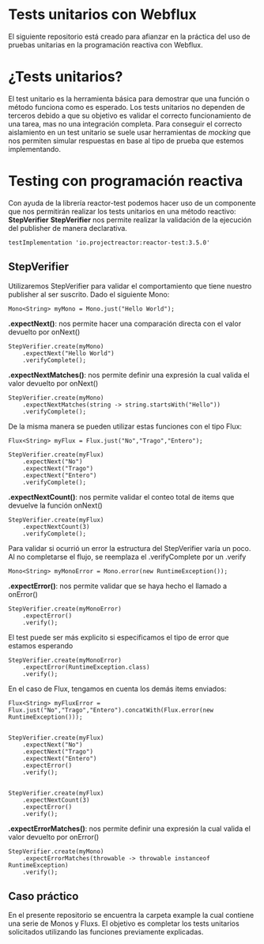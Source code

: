 # Tests unitarios con Webflux

El siguiente repositorio está creado para afianzar en la práctica del uso de pruebas unitarias en la programación reactiva con Webflux.


# ¿Tests unitarios?
El test unitario es la herramienta básica para demostrar que una función o método funciona como es esperado. Los tests unitarios no dependen de terceros debido a que su objetivo es validar el correcto funcionamiento de una tarea, mas no una integración completa. Para conseguir el correcto aislamiento en un test unitario se suele usar herramientas de *mocking* que nos permiten simular respuestas en base al tipo de prueba que estemos implementando.

# Testing con programación reactiva
Con ayuda de la librería reactor-test podemos hacer uso de un componente que nos permitirán realizar los tests unitarios en una método reactivo: **StepVerifier** 
**StepVerifier** nos permite realizar la validación de la ejecución del publisher de manera declarativa.

    testImplementation 'io.projectreactor:reactor-test:3.5.0'

##  StepVerifier

Utilizaremos StepVerifier para validar el comportamiento que tiene nuestro publisher al ser suscrito.
Dado el siguiente Mono:

    Mono<String> myMono = Mono.just("Hello World");

**.expectNext()**: nos permite hacer una comparación directa con el valor devuelto por onNext()

    StepVerifier.create(myMono)  
        .expectNext("Hello World")  
        .verifyComplete();
        

**.expectNextMatches()**: nos permite definir una expresión la cual valida el valor devuelto por onNext()

    StepVerifier.create(myMono)  
        .expectNextMatches(string -> string.startsWith("Hello"))  
        .verifyComplete();

De la misma manera se pueden utilizar estas funciones con el tipo Flux:

    Flux<String> myFlux = Flux.just("No","Trago","Entero");

    StepVerifier.create(myFlux)  
        .expectNext("No")  
        .expectNext("Trago")  
        .expectNext("Entero")  
        .verifyComplete();

**.expectNextCount()**: nos permite validar el conteo total de items que devuelve la función onNext()

    StepVerifier.create(myFlux)  
        .expectNextCount(3)  
        .verifyComplete();
        
        
Para validar si ocurrió un error la estructura del StepVerifier varía un poco. Al no completarse el flujo, se reemplaza el .verifyComplete por un .verify

    Mono<String> myMonoError = Mono.error(new RuntimeException());

**.expectError()**: nos permite validar que se haya hecho el llamado a onError()

    StepVerifier.create(myMonoError)  
        .expectError()  
        .verify();
El test puede ser más explicito si especificamos el tipo de error que estamos esperando

    StepVerifier.create(myMonoError)  
        .expectError(RuntimeException.class)  
        .verify();

En el caso de Flux, tengamos en cuenta los demás items enviados:

    Flux<String> myFluxError = Flux.just("No","Trago","Entero").concatWith(Flux.error(new RuntimeException()));


    StepVerifier.create(myFlux)  
        .expectNext("No")  
        .expectNext("Trago")  
        .expectNext("Entero")  
        .expectError()  
        .verify();


    StepVerifier.create(myFlux)  
        .expectNextCount(3)  
        .expectError()  
        .verify();
**.expectErrorMatches()**: nos permite definir una expresión la cual valida el valor devuelto por onError()

    StepVerifier.create(myMono)  
        .expectErrorMatches(throwable -> throwable instanceof RuntimeException)  
        .verify();


##  Caso práctico

En el presente repositorio se encuentra la carpeta example la cual contiene una serie de Monos y Fluxs. El objetivo es completar los tests unitarios solicitados utilizando las funciones previamente explicadas.

